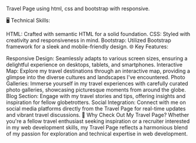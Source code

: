 Travel Page using html, css and bootstrap with responsive.

🖥️ Technical Skills:

HTML: Crafted with semantic HTML for a solid foundation.
CSS: Styled with creativity and responsiveness in mind.
Bootstrap: Utilized Bootstrap framework for a sleek and mobile-friendly design.
🌐 Key Features:

Responsive Design: Seamlessly adapts to various screen sizes, ensuring a delightful experience on desktops, tablets, and smartphones.
Interactive Map: Explore my travel destinations through an interactive map, providing a glimpse into the diverse cultures and landscapes I've encountered.
Photo Galleries: Immerse yourself in my travel experiences with carefully curated photo galleries, showcasing picturesque moments from around the globe.
Blog Section: Engage with my travel stories and tips, offering insights and inspiration for fellow globetrotters.
Social Integration: Connect with me on social media platforms directly from the Travel Page for real-time updates and vibrant travel discussions.
🚀 Why Check Out My Travel Page?
Whether you're a fellow travel enthusiast seeking inspiration or a recruiter interested in my web development skills, my Travel Page reflects a harmonious blend of my passion for exploration and technical expertise in web development.

